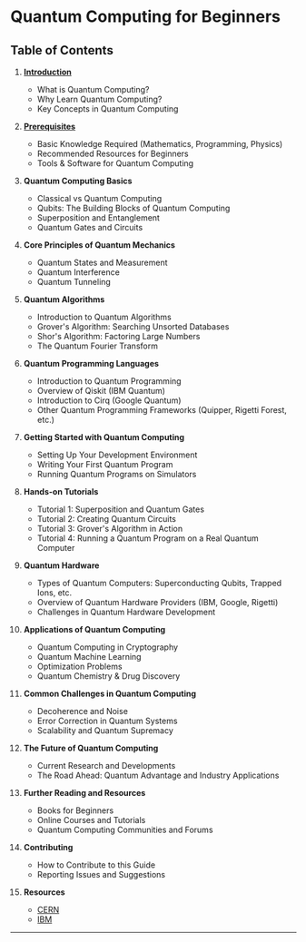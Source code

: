 # **Quantum Computing for Beginners**

## Table of Contents

1. **[Introduction](01_introduction)**
   - What is Quantum Computing?
   - Why Learn Quantum Computing?
   - Key Concepts in Quantum Computing

2. **[Prerequisites](02_prerequisites)**
   - Basic Knowledge Required (Mathematics, Programming, Physics)
   - Recommended Resources for Beginners
   - Tools & Software for Quantum Computing

3. **Quantum Computing Basics**
   - Classical vs Quantum Computing
   - Qubits: The Building Blocks of Quantum Computing
   - Superposition and Entanglement
   - Quantum Gates and Circuits

4. **Core Principles of Quantum Mechanics**
   - Quantum States and Measurement
   - Quantum Interference
   - Quantum Tunneling

5. **Quantum Algorithms**
   - Introduction to Quantum Algorithms
   - Grover's Algorithm: Searching Unsorted Databases
   - Shor's Algorithm: Factoring Large Numbers
   - The Quantum Fourier Transform

6. **Quantum Programming Languages**
   - Introduction to Quantum Programming
   - Overview of Qiskit (IBM Quantum)
   - Introduction to Cirq (Google Quantum)
   - Other Quantum Programming Frameworks (Quipper, Rigetti Forest, etc.)

7. **Getting Started with Quantum Computing**
   - Setting Up Your Development Environment
   - Writing Your First Quantum Program
   - Running Quantum Programs on Simulators

8. **Hands-on Tutorials**
   - Tutorial 1: Superposition and Quantum Gates
   - Tutorial 2: Creating Quantum Circuits
   - Tutorial 3: Grover's Algorithm in Action
   - Tutorial 4: Running a Quantum Program on a Real Quantum Computer

9. **Quantum Hardware**
   - Types of Quantum Computers: Superconducting Qubits, Trapped Ions, etc.
   - Overview of Quantum Hardware Providers (IBM, Google, Rigetti)
   - Challenges in Quantum Hardware Development

10. **Applications of Quantum Computing**
    - Quantum Computing in Cryptography
    - Quantum Machine Learning
    - Optimization Problems
    - Quantum Chemistry & Drug Discovery

11. **Common Challenges in Quantum Computing**
    - Decoherence and Noise
    - Error Correction in Quantum Systems
    - Scalability and Quantum Supremacy

12. **The Future of Quantum Computing**
    - Current Research and Developments
    - The Road Ahead: Quantum Advantage and Industry Applications

13. **Further Reading and Resources**
    - Books for Beginners
    - Online Courses and Tutorials
    - Quantum Computing Communities and Forums

14. **Contributing**
    - How to Contribute to this Guide
    - Reporting Issues and Suggestions

15. **Resources**
    - [CERN](https://github.com/aryashah2k/Quantum-Computing-Collection-Of-Resources/tree/main/CERN%20-%20Practical%20Introduction%20To%20Quantum%20Computing)
    - [IBM](https://learning.quantum.ibm.com/course/quantum-computing-in-practice/introduction)

---
